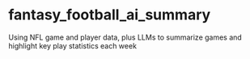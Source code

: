 # fantasy_football_ai_summary
Using NFL game and player data, plus LLMs to summarize games and highlight key play statistics each week
